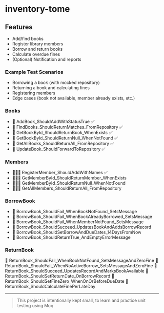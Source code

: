 # inventory-tome
## Features

- Add/find books
- Register library members
- Borrow and return books
- Calculate overdue fines
- (Optional) Notification and reports

### Example Test Scenarios

- Borrowing a book (with mocked repository)
- Returning a book and calculating fines
- Registering members
- Edge cases (book not available, member already exists, etc.)

### Books
- 📗 AddBook_ShouldAddWithStatusTrue ✅
- 📗 FindBooks_ShouldReturnMatches_FromRepository ✅
- 📗 GetBookById_ShouldReturnBook_WhenExists ✅
- 📗 GetBookById_ShouldReturnNull_WhenNotFound ✅
- 📗 GetAllBooks_ShouldReturnAll_FromRepository ✅
- 📗 UpdateBook_ShouldForwardToRepository ✅

### Members
- 🧑‍🤝‍🧑 RegisterMember_ShouldAddWithNames ✅
- 🧑‍🤝‍🧑 GetMemberById_ShouldReturnMember_WhenExists  
- 🧑‍🤝‍🧑 GetMemberById_ShouldReturnNull_WhenNotFound
- 🧑‍🤝‍🧑 GetAllMembers_ShouldReturnAll_FromRepository

### BorrowBook
- 📕 BorrowBook_ShouldFail_WhenBookNotFound_SetsMessage
- 📕 BorrowBook_ShouldFail_WhenBookAlreadyBorrowed_SetsMessage
- 📕 BorrowBook_ShouldFail_WhenMemberNotFound_SetsMessage
- 📕 BorrowBook_ShouldSucceed_UpdatesBookAndAddsBorrowRecord
- 📕 BorrowBook_ShouldSetBorrowAndDueDates_14DaysFromNow
- 📕 BorrowBook_ShouldReturnTrue_AndEmptyErrorMessage

### ReturnBook
🔁 ReturnBook_ShouldFail_WhenBookNotFound_SetsMessageAndZeroFine
🔁 ReturnBook_ShouldFail_WhenNoActiveBorrow_SetsMessageAndZeroFine
🔁 ReturnBook_ShouldSucceed_UpdatesRecordAndMarksBookAvailable
🔁 ReturnBook_ShouldSetReturnDate_OnBorrowRecord
🔁 ReturnBook_ShouldSetFineZero_WhenOnOrBeforeDueDate
🔁 ReturnBook_ShouldCalculateFinePerLateDay

---

> This project is intentionally kept small, to learn and practice unit testing using Moq

